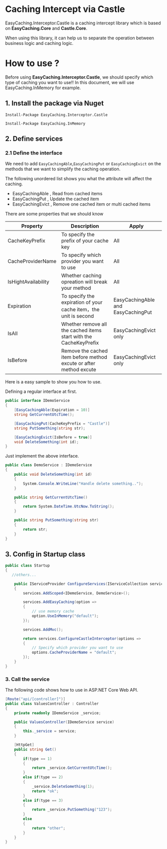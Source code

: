 # Caching Intercept via Castle

EasyCaching.Interceptor.Castle is a caching intercept library which is based on **EasyCaching.Core** and **Castle.Core**.

When using this library, it can help us to separate the operation between business logic and caching logic.

# How to use ?

Before using **EasyCaching.Interceptor.Castle**, we should specify which type of caching you want to use!! In this document, we will use EasyCaching.InMemory for example.

## 1. Install the package via Nuget

```
Install-Package EasyCaching.Interceptor.Castle 

Install-Package EasyCaching.InMemory
```

## 2. Define services

### 2.1 Define the interface

We need to add `EasyCachingAble`,`EasyCachingPut` or `EasyCachingEvict` on the methods that we want to simplify the caching operation.

The following unordered list shows you what the attribute will affect the caching.  

- EasyCachingAble , Read from cached items
- EasyCachingPut , Update the cached item
- EasyCachingEvict , Remove one cached item or multi cached items

There are some properties that we should know

Property | Description | Apply
---|---|---
CacheKeyPrefix | To specify the prefix of your cache key | All
CacheProviderName | To specify which provider you want to use | All
IsHightAvailability | Whether caching opreation will break your method | All
Expiration | To specify the expiration of your cache item，the unit is second | EasyCachingAble and EasyCachingPut
IsAll | Whether remove all the cached items start with the CacheKeyPrefix | EasyCachingEvict only
IsBefore | Remove the cached item before method excute or after method excute | EasyCachingEvict only

Here is a easy sample to show you how to use.

Defining a regular interface at first.

```csharp
public interface IDemoService 
{
    [EasyCachingAble(Expiration = 10)]
    string GetCurrentUtcTime();

    [EasyCachingPut(CacheKeyPrefix = "Castle")]
    string PutSomething(string str);

    [EasyCachingEvict(IsBefore = true)]
    void DeleteSomething(int id);
}
```

Just implement the above interface.

```csharp
public class DemoService : IDemoService
{
    public void DeleteSomething(int id)
    {
        System.Console.WriteLine("Handle delete something..");
    }

    public string GetCurrentUtcTime()
    {
        return System.DateTime.UtcNow.ToString();
    }

    public string PutSomething(string str)
    {
        return str;
    }
}
```

## 3. Config in Startup class

```csharp
public class Startup
{
   //others...

    public IServiceProvider ConfigureServices(IServiceCollection services)
    {
        services.AddScoped<IDemoService, DemoService>();

        services.AddEasyCaching(option =>
        {
            // use memory cache
            option.UseInMemory("default");
        });

        services.AddMvc();

        return services.ConfigureCastleInterceptor(options =>
        {
            // Specify which provider you want to use
            options.CacheProviderName = "default";
        });
    } 
}
```

### 3. Call the service

The following code shows how to use in ASP.NET Core Web API.

```csharp
[Route("api/[controller]")]
public class ValuesController : Controller
{
    private readonly IDemoService _service;

    public ValuesController(IDemoService service)
    {
        this._service = service;
    }

    [HttpGet]
    public string Get()
    {
        if(type == 1)
        {
            return _service.GetCurrentUtcTime();
        }
        else if(type == 2)
        {
            _service.DeleteSomething(1);
            return "ok";
        }
        else if(type == 3)
        {
            return _service.PutSomething("123");
        }
        else
        {
            return "other";
        }
    }
}
```
